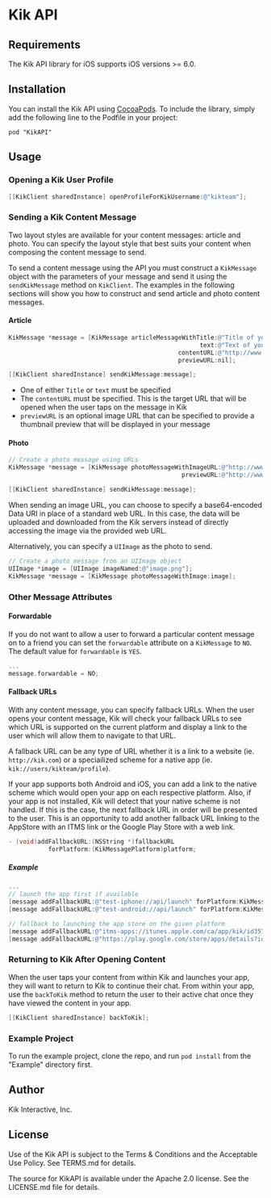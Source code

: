 # Kik API

## Requirements

The Kik API library for iOS supports iOS versions >= 6.0.

## Installation

You can install the Kik API using [CocoaPods](http://cocoapods.org). To include the library,
simply add the following line to the Podfile in your project:

    pod "KikAPI"

## Usage

### Opening a Kik User Profile

```objective-c
[[KikClient sharedInstance] openProfileForKikUsername:@"kikteam"];
```

### Sending a Kik Content Message

Two layout styles are available for your content messages: article and photo. You can specify the layout style that
best suits your content when composing the content message to send.

To send a content message using the API you must construct a `KikMessage` object with the parameters of your message
and send it using the `sendKikMessage` method on `KikClient`. The examples in the following sections will show you how
to construct and send article and photo content messages.

#### Article

```objective-c
KikMessage *message = [KikMessage articleMessageWithTitle:@"Title of your Article"
                                                     text:@"Text of your Article"
                                               contentURL:@"http://www.yourcontent.com/thecontent"
                                               previewURL:nil];

[[KikClient sharedInstance] sendKikMessage:message];
```

- One of either ```Title``` or ```text``` must be specified
- The ```contentURL``` must be specified. This is the target URL that will be opened when the user taps on the message in Kik
- ```previewURL``` is an optional image URL that can be specified to provide a thumbnail preview that will be displayed in your message

#### Photo

```objective-c
// Create a photo message using URLs
KikMessage *message = [KikMessage photoMessageWithImageURL:@"http://www.images.com/image.png"
                                                previewURL:@"http://www.images.com/image_preview.png"];

[[KikClient sharedInstance] sendKikMessage:message];
```

When sending an image URL, you can choose to specify a base64-encoded Data URI in place of a standard web URL. In this case, the data will be uploaded
and downloaded from the Kik servers instead of directly accessing the image via the provided web URL. 

Alternatively, you can specify a `UIImage` as the photo to send.

```objective-c
// Create a photo message from an UIImage object
UIImage *image = [UIImage imageNamed:@"image.png"];
KikMessage *message = [KikMessage photoMessageWithImage:image];
```

### Other Message Attributes

#### Forwardable

If you do not want to allow a user to forward a particular content message on to a friend you can set the `forwardable` attribute on a `KikMessage` to `NO`. The default value for `forwardable` is `YES`.

```objective-c
...
message.forwardable = NO;
```

#### Fallback URLs

With any content message, you can specify fallback URLs. When the user opens your content message, Kik will check your fallback URLs to see which URL is supported on the current platform and display a link to the user which will allow them to navigate to that URL.

A fallback URL can be any type of URL whether it is a link to a website (ie. `http://kik.com`) or a speciailized scheme for a native app (ie. `kik://users/kikteam/profile`).

If your app supports both Android and iOS, you can add a link to the native scheme which would open your app on each respective platform. Also, if your app is not installed, Kik will detect that your native scheme is not handled. If this is the case, the next fallback URL in order will be presented to the user. This is an opportunity to add another fallback URL linking to the AppStore with an ITMS link or the Google Play Store with a web link.

```objective-c
- (void)addFallbackURL:(NSString *)fallbackURL
           forPlatform:(KikMessagePlatform)platform;
```

##### Example

```objective-c
...
// launch the app first if available
[message addFallbackURL:@"test-iphone://api/launch" forPlatform:KikMessagePlatformiPhone];
[message addFallbackURL:@"test-android://api/launch" forPlatform:KikMessagePlatformAndroid];

// fallback to launching the app store on the given platform
[message addFallbackURL:@"itms-apps://itunes.apple.com/ca/app/kik/id357218860?mt=8" forPlatform:KikMessagePlatformiPhone];
[message addFallbackURL:@"https://play.google.com/store/apps/details?id=kik.android&hl=en" forPlatform:KikMessagePlatformAndroid];
```

### Returning to Kik After Opening Content

When the user taps your content from within Kik and launches your app, they will want to return to Kik to continue their chat. From within your app, use the `backToKik` method to return the user to their active chat once they have viewed the content in your app.

```objective-c
[[KikClient sharedInstance] backToKik];
```

### Example Project

To run the example project, clone the repo, and run `pod install` from the "Example" directory first.

## Author

Kik Interactive, Inc.

## License

Use of the Kik API is subject to the Terms & Conditions and the Acceptable Use Policy. See TERMS.md for details.

The source for KikAPI is available under the Apache 2.0 license. See the LICENSE.md file for details.


